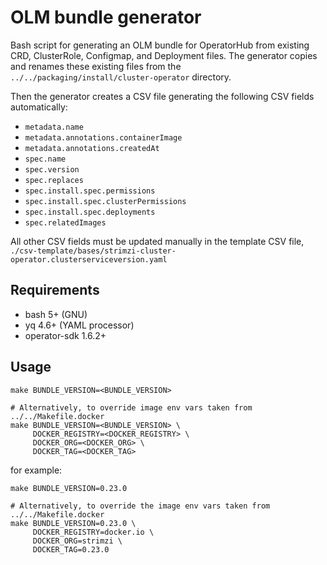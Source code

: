 # OLM bundle generator
Bash script for generating an OLM bundle for OperatorHub from existing CRD, ClusterRole, Configmap, and Deployment files.
The generator copies and renames these existing files from the `../../packaging/install/cluster-operator` directory.

Then the generator creates a CSV file generating the following CSV fields automatically:
- `metadata.name`
- `metadata.annotations.containerImage`
- `metadata.annotations.createdAt`
- `spec.name`
- `spec.version`
- `spec.replaces`
- `spec.install.spec.permissions`
- `spec.install.spec.clusterPermissions`
- `spec.install.spec.deployments`
- `spec.relatedImages`

All other CSV fields must be updated manually in the template CSV file, `./csv-template/bases/strimzi-cluster-operator.clusterserviceversion.yaml`

## Requirements
- bash 5+ (GNU)
- yq 4.6+ (YAML processor)
- operator-sdk 1.6.2+

## Usage
```
make BUNDLE_VERSION=<BUNDLE_VERSION>

# Alternatively, to override image env vars taken from ../../Makefile.docker
make BUNDLE_VERSION=<BUNDLE_VERSION> \
     DOCKER_REGISTRY=<DOCKER_REGISTRY> \ 
     DOCKER_ORG=<DOCKER_ORG> \
     DOCKER_TAG=<DOCKER_TAG>
```

for example:
```
make BUNDLE_VERSION=0.23.0

# Alternatively, to override the image env vars taken from ../../Makefile.docker
make BUNDLE_VERSION=0.23.0 \
     DOCKER_REGISTRY=docker.io \
     DOCKER_ORG=strimzi \
     DOCKER_TAG=0.23.0
```
